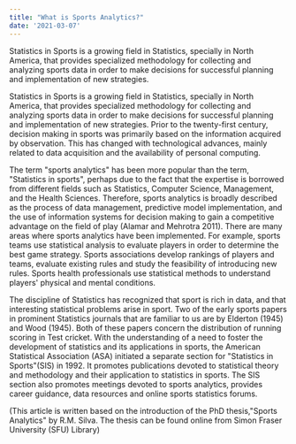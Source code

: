 ```yaml
---
title: "What is Sports Analytics?"
date: '2021-03-07'
---
```


Statistics in Sports is a growing field in Statistics, specially in North America, that provides specialized methodology for collecting and analyzing sports data in order to make decisions for successful planning and implementation of new strategies.

<!--more-->

Statistics in Sports is a growing field in Statistics, specially in North America, that provides specialized methodology for collecting and analyzing sports data in order to make decisions for successful planning and implementation of new strategies. Prior to the twenty-first century, decision making in sports was primarily based on the information acquired by observation. This has changed with technological advances, mainly related to data acquisition and the availability of personal computing.

The term "sports analytics" has been more popular than the term, "Statistics in sports", perhaps due to the fact that the expertise is borrowed from different fields such as Statistics, Computer Science, Management, and the Health Sciences. Therefore, sports analytics is broadly described as the process of data management, predictive model implementation, and the use of information systems for decision making to gain a competitive advantage on the field of play (Alamar and Mehrotra 2011). There are many areas where sports analytics have been implemented. For example, sports teams use statistical analysis to evaluate players in order to determine the best game strategy. Sports associations develop rankings of players and teams, evaluate existing rules and study the feasibility of introducing new rules. Sports health professionals use statistical methods to understand players' physical and mental conditions.

The discipline of Statistics has recognized that sport is rich in data, and that interesting statistical problems arise in sport. Two of the early sports papers in prominent Statistics journals that are familiar to us are by Elderton (1945) and Wood (1945). Both of these papers concern the distribution of running scoring in Test cricket. With the understanding of a need to foster the development of statistics and its applications in sports, the American Statistical Association (ASA) initiated a separate section for "Statistics in Sports"(SIS) in 1992. It promotes publications devoted to statistical theory and methodology and their application to statistics in sports. The SIS section also promotes meetings devoted to sports analytics, provides career guidance, data resources and online sports statistics forums.

(This article is written based on the introduction of the PhD thesis,"Sports Analytics" by R.M. Silva. The thesis can be found online from Simon Fraser University (SFU) Library)
